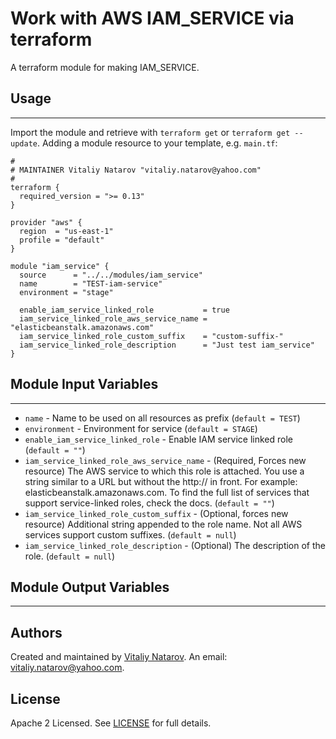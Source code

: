 # Work with AWS IAM_SERVICE via terraform

A terraform module for making IAM_SERVICE.


## Usage
----------------------
Import the module and retrieve with ```terraform get``` or ```terraform get --update```. Adding a module resource to your template, e.g. `main.tf`:

```
#
# MAINTAINER Vitaliy Natarov "vitaliy.natarov@yahoo.com"
#
terraform {
  required_version = ">= 0.13"
}

provider "aws" {
  region  = "us-east-1"
  profile = "default"
}

module "iam_service" {
  source      = "../../modules/iam_service"
  name        = "TEST-iam-service"
  environment = "stage"

  enable_iam_service_linked_role           = true
  iam_service_linked_role_aws_service_name = "elasticbeanstalk.amazonaws.com"
  iam_service_linked_role_custom_suffix    = "custom-suffix-"
  iam_service_linked_role_description      = "Just test iam_service"
}
```

## Module Input Variables
----------------------
- `name` - Name to be used on all resources as prefix (`default = TEST`)
- `environment` - Environment for service (`default = STAGE`)
- `enable_iam_service_linked_role` - Enable IAM service linked role (`default = ""`)
- `iam_service_linked_role_aws_service_name` - (Required, Forces new resource) The AWS service to which this role is attached. You use a string similar to a URL but without the http:// in front. For example: elasticbeanstalk.amazonaws.com. To find the full list of services that support service-linked roles, check the docs. (`default = ""`)
- `iam_service_linked_role_custom_suffix` - (Optional, forces new resource) Additional string appended to the role name. Not all AWS services support custom suffixes. (`default = null`)
- `iam_service_linked_role_description` - (Optional) The description of the role. (`default = null`)

## Module Output Variables
----------------------


## Authors

Created and maintained by [Vitaliy Natarov](https://github.com/SebastianUA). An email: [vitaliy.natarov@yahoo.com](vitaliy.natarov@yahoo.com).

## License

Apache 2 Licensed. See [LICENSE](https://github.com/SebastianUA/terraform/blob/master/LICENSE) for full details.
